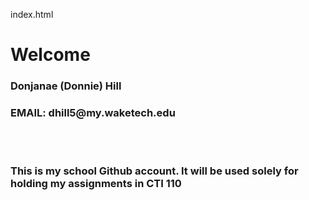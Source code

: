 index.html
<h1>Welcome</h1>
<h3>Donjanae (Donnie) Hill</h3>
<h3>EMAIL: dhill5@my.waketech.edu</h3>
<br></br>
<h3>This is my school Github account. It will be used solely for holding my assignments in CTI 110</h3>